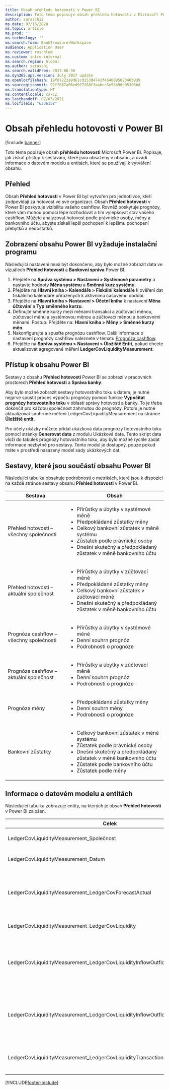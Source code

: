 ```yaml
---
title: Obsah přehledu hotovosti v Power BI
description: Toto téma popisuje obsah přehledu hotovosti v Microsoft Power BI. Popisuje, jak získat přístup k sestavám, které jsou obsaženy v obsahu, a uvádí informace o datovém modelu a entitách, které se používají k vytváření obsahu.
author: saraschi2
ms.date: 07/16/2020
ms.topic: article
ms.prod: ''
ms.technology: ''
ms.search.form: BankTreasurerWorkspace
audience: Application User
ms.reviewer: roschlom
ms.custom: intro-internal
ms.search.region: Global
ms.author: saraschi
ms.search.validFrom: 2017-06-30
ms.dyn365.ops.version: July 2017 update
ms.openlocfilehash: 19f07222a9d61cd153d4741f464009562340b939
ms.sourcegitcommit: 92ff867a06ed977268ffaa6cc5e58b9dc95306bd
ms.translationtype: HT
ms.contentlocale: cs-CZ
ms.lasthandoff: 07/03/2021
ms.locfileid: "6336158"
---
```

# <a name="cash-overview-power-bi-content"></a>Obsah přehledu hotovosti v Power BI

[!include [banner](../includes/banner.md)]

Toto téma popisuje obsah **přehledu hotovosti** Microsoft Power BI. Popisuje, jak získat přístup k sestavám, které jsou obsaženy v obsahu, a uvádí informace o datovém modelu a entitách, které se používají k vytváření obsahu.

## <a name="overview"></a>Přehled

Obsah **Přehled hotovosti** v Power BI byl vytvořen pro jednotlivce, kteří zodpovídají za hotovost ve své organizaci. Obsah **Přehled hotovosti** v Power BI poskytuje vizibilitu vašeho cashflow. Rovněž poskytuje prognózy, které vám mohou pomoci lépe rozhodovat a tím vylepšovat stav vašeho cashflow. Můžete analyzovat hotovost podle právnické osoby, měny a bankovního účtu, abyste získali lepší pochopení k lepšímu pochopení přebytků a nedostatků.

## <a name="setup-needed-to-view-power-bi-content"></a>Zobrazení obsahu Power BI vyžaduje instalační programu

Následující nastavení musí být dokončeno, aby bylo možné zobrazit data ve vizuálech **Přehled hotovosti** a **Bankovní správa** Power BI.

1. Přejděte na **Správa systému > Nastavení > Systémové parametry** a nastavte hodnoty **Měna systému** a **Směnný kurz systému**.
2. Přejděte na **Hlavní kniha > Kalendáře > Fiskální kalendáře** k ověření dat fiskálního kalendáře přiřazených k aktivnímu časovému období.
3. Přejděte na **Hlavní kniha > Nastavení > Účetní kniha** k nastavení **Měna účtování** a **Typ směnného kurzu**.
4. Definujte směnné kurzy mezi měnami transakcí a zúčtovací měnou, zúčtovací měnu a systémovou měnou a zúčtovací měnou a bankovními měnami. Postup: Přejděte na: **Hlavní kniha > Měny > Směnné kurzy měn**.
5. Nakonfigurujte a spusťte prognózu cashflow. Další informace o nastavení prognózy cashflow naleznete v tématu [Prognóza cashflow](./cash-flow-forecasting.md). 
6. Přejděte na **Správa systému > Nastavení > Úložiště Entit**, pokud chcete aktualizovat agregované měření **LedgerCovLiquidityMeasurement**.

## <a name="accessing-the-power-bi-content"></a>Přístup k obsahu Power BI

Sestavy z obsahu **Přehled hotovosti** Power BI se zobrazí v pracovních prostorech **Přehled hotovosti** a **Správa banky**.

Aby bylo možné zobrazit sestavy hotovostního toku s datem, je nutné nejprve spustit proces výpočtu prognózy pomocí funkce **Vypočítat prognózy hotovostního toku** v oblasti správy hotovosti a banky. To je třeba dokončit pro každou společnost zahrnutou do prognózy.  Potom je nutné aktualizovat souhrnné měření LedgerCovLiquidityMeasurement na stránce **Úložiště entit**.  

Pro účely ukázky můžete přidat ukázková data prognózy hotovostního toku pomocí stránky **Generovat data** z modulu Ukázková data.  Tento skript data vloží do tabulek prognózy hotovostního toku, aby bylo možné rychle zadat informace nezbytné pro sestavy.  Tento modul je dostupný, pouze pokud máte v prostředí nasazený model sady ukázkových dat. 

## <a name="reports-that-are-included-in-the-power-bi-content"></a>Sestavy, které jsou součástí obsahu Power BI

Následující tabulka obsahuje podrobnosti o metrikách, které jsou k dispozici na každé stránce sestavy obsahu **Přehled hotovosti** v Power BI.

| Sestava                                | Obsah |
|---------------------------------------|----------|
| Přehled hotovosti – všechny společnosti         | <ul><li>Přírůstky a úbytky v systémové měně</li><li>Předpokládané zůstatky měny</li><li>Celkový bankovní zůstatek v měně systému</li><li>Zůstatek podle právnické osoby</li><li>Dnešní skutečný a předpokládaný zůstatek v měně bankovního účtu</li></ul> |
| Přehled hotovosti – aktuální společnost       | <ul><li>Přírůstky a úbytky v zúčtovací měně</li><li>Předpokládané zůstatky měny</li><li>Celkový bankovní zůstatek v zúčtovací měně</li><li>Dnešní skutečný a předpokládaný zůstatek v měně bankovního účtu</li></ul> |
| Prognóza cashflow – všechny společnosti    | <ul><li>Přírůstky a úbytky v systémové měně</li><li>Denní souhrn prognóz</li><li>Podrobnosti o prognóze</li></ul> |
| Prognóza cashflow – aktuální společnost | <ul><li>Přírůstky a úbytky v zúčtovací měně</li><li>Denní souhrn prognóz</li><li>Podrobnosti o prognóze</li></ul> |
| Prognóza měny                     | <ul><li>Předpokládané zůstatky měny</li><li>Denní souhrn měny</li><li>Podrobnosti o prognóze</li></ul> |
| Bankovní zůstatky                         | <ul><li>Celkový bankovní zůstatek v měně systému</li><li>Zůstatek podle právnické osoby</li><li>Dnešní skutečný a předpokládaný zůstatek v měně bankovního účtu</li><li>Zůstatek podle bankovního účtu</li><li>Zůstatek podle měny</li></ul> |


## <a name="understanding-the-data-model-and-entities"></a>Informace o datovém modelu a entitách

Následující tabulka zobrazuje entity, na kterých je obsah **Přehled hotovosti** v Power BI založen.

| Celek                                                                          | Obsah |
|---------------------------------------------------------------------------------|----------|
| LedgerCovLiquidityMeasurement\_Společnost                                          | Společnosti, podle kterých se filtrují sestavy |
| LedgerCovLiquidityMeasurement\_Datum                                             | Data, podle kterých se filtrují sestavy |
| LedgerCovLiquidityMeasurement\_LedgerCovForecastActual                          | Aktuální bankovní zůstatek a poslední předpokládaný bankovní zůstatek |
| LedgerCovLiquidityMeasurement\_LedgerCovLiquidity                               | Podrobnosti o předpokládaných transakcích |
| LedgerCovLiquidityMeasurement\_LedgerCovLiquidityInflowOutflowBalanceCompany    | Souhrnné přírůstky, úbytky a zůstatek hotovosti s použitím zúčtovací měny každé společnosti |
| LedgerCovLiquidityMeasurement\_LedgerCovLiquidityInflowOutflowBalanceEnterprise | Souhrnné přírůstky, úbytky a zůstatek hotovosti s použitím systémové měny pro všechny společnosti |
| LedgerCovLiquidityMeasurement\_LedgerCovLiquidityTransactionCurrency            | Souhrnná čistá částka transakce a zůstatek měn pomocí měny transakce |


[!INCLUDE[footer-include](../../includes/footer-banner.md)]